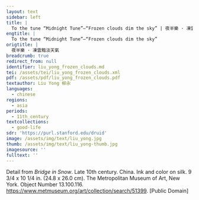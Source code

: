 ```yaml
---
layout: text
sidebar: left
title: |
  To the tune “Midnight Tune”—“Frozen clouds dim the sky” | 夜半樂 · 凍雲黯淡天氣
engtitle: |
  To the tune “Midnight Tune”—“Frozen clouds dim the sky”
origtitle: |
  夜半樂 · 凍雲黯淡天氣
breadcrumb: true
redirect_from: null
identifier: liu_yong_frozen_clouds.md
tei: /assets/tei/liu_yong_frozen_clouds.xml
pdf: /assets/pdf/liu_yong_frozen_clouds.pdf
textauthor: Liu Yong 柳永
languages:
  - chinese
regions:
  - asia
periods:
  - 11th_century
textcollections:
  - good-life
sdr: 'https://purl.stanford.edu/druid'
image: /assets/img/text/liu_yong.jpg
thumb: /assets/img/text/liu_yong-thumb.jpg
imagesource: ''
fulltext: ''
---
```

Detail from _Bridge in Snow_. Late 10th century. China. Ink and color on silk. 9 3/4 x 10 1/4 in. (24.8 x 26.0 cm). The Metropolitan Museum of Art, New York. Object Number 13.100.116. https://www.metmuseum.org/art/collection/search/51399. [Public Domain]

 
 
